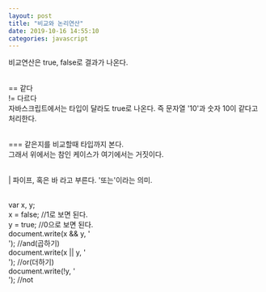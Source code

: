```yaml
---
layout: post
title: "비교와 논리연산"
date: 2019-10-16 14:55:10
categories: javascript
---
```

비교연산은 true, false로 결과가 나온다. <br><br>

==  같다 <br>
!=  다르다 <br>
자바스크립트에서는 타입이 달라도 true로 나온다. 즉 문자열 '10'과 숫자 10이 같다고 처리한다.<br><br>

=== 같은지를 비교할때 타입까지 본다.<br>
그래서 위에서는 참인 케이스가 여기에서는 거짓이다.<br><br>

| 파이프, 혹은 바 라고 부른다. '또는'이라는 의미.<br><br>

  var x, y;<br>
  x = false;  //1로 보면 된다.<br>
  y = true;  //0으로 보면 된다.<br>
  document.write(x && y, '<br>');  //and(곱하기)<br>
  document.write(x || y, '<br>');  //or(더하기)<br>
  document.write(!y, '<br>');  //not<br>
